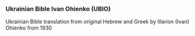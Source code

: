 ### Ukrainian Bible Ivan Ohienko (UBIO)

Ukrainian Bible translation from original Hebrew and Greek by Illarion (Ivan) Ohienko from 1930
